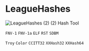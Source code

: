 # LeagueHashes
![LeagueHashes (2) (2)](https://user-images.githubusercontent.com/62750690/122947803-057fda00-d3ad-11eb-9bc6-433ac993e0d3.png)
Hash Tool

`FNV-1`
`FNV-1a`
`ELF`
`RST`
`SDBM`

`Troy`
`Color`
`CCITT32`
`XXHash32`
`XXHash64`

